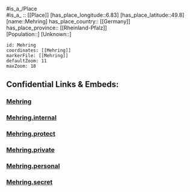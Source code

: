 ﻿---
location: [49.8,6.83] 
mapzoom: [7,12] 
mapmarker: city 
type: City
tags:
- geo/City


SpocWebEntityId: 32382
isDeleted: false
confidential: public

---
#is_a_/Place  
#is_a_ :: [[Place]] 
[has_place_longitude::6.83] 
[has_place_latitude::49.8] 
[name::Mehring] 
has_place_country:: [[Germany]]  
has_place_province:: [[Rheinland-Pfalz]]  
[Population::] 
[Unknown::] 


```leaflet
id: Mehring
coordinates: [[Mehring]] 
markerFile: [[Mehring]] 
defaultZoom: 11 
maxZoom: 18
```


## Confidential Links & Embeds: 

### [Mehring](/_public/Earth/Continent/Europe/Europe~Central/Germany/Germany~West/Rheinland-Pfalz/counties~RP/Trier-Saarburg/cities~Trier-Saarburg/Schweich~Römische_Weinstr/City/Mehring.md) 

### [Mehring.internal](/_internal/Earth/Continent/Europe/Europe~Central/Germany/Germany~West/Rheinland-Pfalz/counties~RP/Trier-Saarburg/cities~Trier-Saarburg/Schweich~Römische_Weinstr/City/Mehring.internal.md) 

### [Mehring.protect](/_protect/Earth/Continent/Europe/Europe~Central/Germany/Germany~West/Rheinland-Pfalz/counties~RP/Trier-Saarburg/cities~Trier-Saarburg/Schweich~Römische_Weinstr/City/Mehring.protect.md) 

### [Mehring.private](/_private/Earth/Continent/Europe/Europe~Central/Germany/Germany~West/Rheinland-Pfalz/counties~RP/Trier-Saarburg/cities~Trier-Saarburg/Schweich~Römische_Weinstr/City/Mehring.private.md) 

### [Mehring.personal](/_personal/Earth/Continent/Europe/Europe~Central/Germany/Germany~West/Rheinland-Pfalz/counties~RP/Trier-Saarburg/cities~Trier-Saarburg/Schweich~Römische_Weinstr/City/Mehring.personal.md) 

### [Mehring.secret](/_secret/Earth/Continent/Europe/Europe~Central/Germany/Germany~West/Rheinland-Pfalz/counties~RP/Trier-Saarburg/cities~Trier-Saarburg/Schweich~Römische_Weinstr/City/Mehring.secret.md) 
